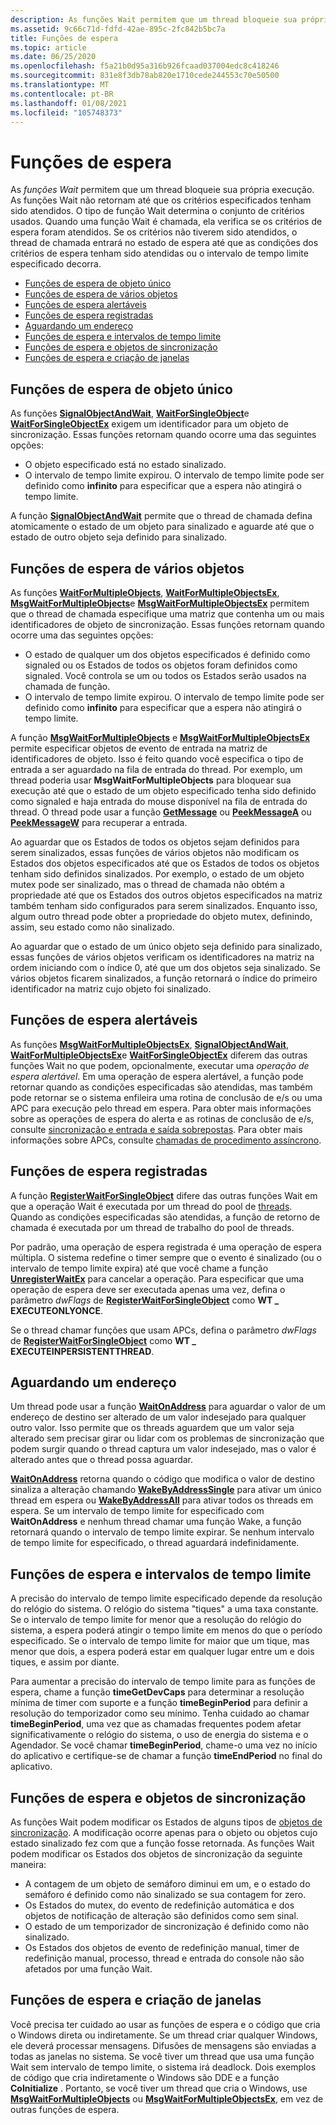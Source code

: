 ```yaml
---
description: As funções Wait permitem que um thread bloqueie sua própria execução.
ms.assetid: 9c66c71d-fdfd-42ae-895c-2fc842b5bc7a
title: Funções de espera
ms.topic: article
ms.date: 06/25/2020
ms.openlocfilehash: f5a21b0d95a316b926fcaad037004edc8c418246
ms.sourcegitcommit: 831e8f3db78ab820e1710cede244553c70e50500
ms.translationtype: MT
ms.contentlocale: pt-BR
ms.lasthandoff: 01/08/2021
ms.locfileid: "105748373"
---
```

# <a name="wait-functions"></a>Funções de espera

As *funções Wait* permitem que um thread bloqueie sua própria execução. As funções Wait não retornam até que os critérios especificados tenham sido atendidos. O tipo de função Wait determina o conjunto de critérios usados. Quando uma função Wait é chamada, ela verifica se os critérios de espera foram atendidos. Se os critérios não tiverem sido atendidos, o thread de chamada entrará no estado de espera até que as condições dos critérios de espera tenham sido atendidas ou o intervalo de tempo limite especificado decorra.

-   [Funções de espera de objeto único](#single-object-wait-functions)
-   [Funções de espera de vários objetos](#multiple-object-wait-functions)
-   [Funções de espera alertáveis](#alertable-wait-functions)
-   [Funções de espera registradas](#registered-wait-functions)
-   [Aguardando um endereço](#waiting-on-an-address)
-   [Funções de espera e intervalos de tempo limite](#wait-functions-and-time-out-intervals)
-   [Funções de espera e objetos de sincronização](#wait-functions-and-synchronization-objects)
-   [Funções de espera e criação de janelas](#wait-functions-and-creating-windows)

## <a name="single-object-wait-functions"></a>Funções de espera de objeto único

As funções [**SignalObjectAndWait**](/windows/win32/api/synchapi/nf-synchapi-signalobjectandwait), [**WaitForSingleObject**](/windows/win32/api/synchapi/nf-synchapi-waitforsingleobject)e [**WaitForSingleObjectEx**](/windows/win32/api/synchapi/nf-synchapi-waitforsingleobjectex) exigem um identificador para um objeto de sincronização. Essas funções retornam quando ocorre uma das seguintes opções:

-   O objeto especificado está no estado sinalizado.
-   O intervalo de tempo limite expirou. O intervalo de tempo limite pode ser definido como **infinito** para especificar que a espera não atingirá o tempo limite.

A função [**SignalObjectAndWait**](/windows/win32/api/synchapi/nf-synchapi-signalobjectandwait) permite que o thread de chamada defina atomicamente o estado de um objeto para sinalizado e aguarde até que o estado de outro objeto seja definido para sinalizado.

## <a name="multiple-object-wait-functions"></a>Funções de espera de vários objetos

As funções [**WaitForMultipleObjects**](/windows/win32/api/synchapi/nf-synchapi-waitformultipleobjects), [**WaitForMultipleObjectsEx**](/windows/win32/api/synchapi/nf-synchapi-waitformultipleobjectsex), [**MsgWaitForMultipleObjects**](/windows/desktop/api/Winuser/nf-winuser-msgwaitformultipleobjects)e [**MsgWaitForMultipleObjectsEx**](/windows/desktop/api/Winuser/nf-winuser-msgwaitformultipleobjectsex) permitem que o thread de chamada especifique uma matriz que contenha um ou mais identificadores de objeto de sincronização. Essas funções retornam quando ocorre uma das seguintes opções:

-   O estado de qualquer um dos objetos especificados é definido como signaled ou os Estados de todos os objetos foram definidos como signaled. Você controla se um ou todos os Estados serão usados na chamada de função.
-   O intervalo de tempo limite expirou. O intervalo de tempo limite pode ser definido como **infinito** para especificar que a espera não atingirá o tempo limite.

A função [**MsgWaitForMultipleObjects**](/windows/desktop/api/Winuser/nf-winuser-msgwaitformultipleobjects) e [**MsgWaitForMultipleObjectsEx**](/windows/desktop/api/Winuser/nf-winuser-msgwaitformultipleobjectsex) permite especificar objetos de evento de entrada na matriz de identificadores de objeto. Isso é feito quando você especifica o tipo de entrada a ser aguardado na fila de entrada do thread. Por exemplo, um thread poderia usar **MsgWaitForMultipleObjects** para bloquear sua execução até que o estado de um objeto especificado tenha sido definido como signaled e haja entrada do mouse disponível na fila de entrada do thread. O thread pode usar a função [**GetMessage**](/windows/win32/api/winuser/nf-winuser-getmessage) ou [**PeekMessageA**](/windows/win32/api/winuser/nf-winuser-peekmessagea) ou [**PeekMessageW**](/windows/win32/api/winuser/nf-winuser-peekmessagew) para recuperar a entrada.

Ao aguardar que os Estados de todos os objetos sejam definidos para serem sinalizados, essas funções de vários objetos não modificam os Estados dos objetos especificados até que os Estados de todos os objetos tenham sido definidos sinalizados. Por exemplo, o estado de um objeto mutex pode ser sinalizado, mas o thread de chamada não obtém a propriedade até que os Estados dos outros objetos especificados na matriz também tenham sido configurados para serem sinalizados. Enquanto isso, algum outro thread pode obter a propriedade do objeto mutex, definindo, assim, seu estado como não sinalizado.

Ao aguardar que o estado de um único objeto seja definido para sinalizado, essas funções de vários objetos verificam os identificadores na matriz na ordem iniciando com o índice 0, até que um dos objetos seja sinalizado. Se vários objetos ficarem sinalizados, a função retornará o índice do primeiro identificador na matriz cujo objeto foi sinalizado.

## <a name="alertable-wait-functions"></a>Funções de espera alertáveis

As funções [**MsgWaitForMultipleObjectsEx**](/windows/desktop/api/Winuser/nf-winuser-msgwaitformultipleobjectsex), [**SignalObjectAndWait**](/windows/win32/api/synchapi/nf-synchapi-signalobjectandwait), [**WaitForMultipleObjectsEx**](/windows/win32/api/synchapi/nf-synchapi-waitformultipleobjectsex)e [**WaitForSingleObjectEx**](/windows/win32/api/synchapi/nf-synchapi-waitforsingleobjectex) diferem das outras funções Wait no que podem, opcionalmente, executar uma *operação de espera alertável*. Em uma operação de espera alertável, a função pode retornar quando as condições especificadas são atendidas, mas também pode retornar se o sistema enfileira uma rotina de conclusão de e/s ou uma APC para execução pelo thread em espera. Para obter mais informações sobre as operações de espera do alerta e as rotinas de conclusão de e/s, consulte [sincronização e entrada e saída sobrepostas](synchronization-and-overlapped-input-and-output.md). Para obter mais informações sobre APCs, consulte [chamadas de procedimento assíncrono](asynchronous-procedure-calls.md).

## <a name="registered-wait-functions"></a>Funções de espera registradas

A função [**RegisterWaitForSingleObject**](/windows/desktop/api/WinBase/nf-winbase-registerwaitforsingleobject) difere das outras funções Wait em que a operação Wait é executada por um thread do pool de [threads](../procthread/thread-pooling.md). Quando as condições especificadas são atendidas, a função de retorno de chamada é executada por um thread de trabalho do pool de threads.

Por padrão, uma operação de espera registrada é uma operação de espera múltipla. O sistema redefine o timer sempre que o evento é sinalizado (ou o intervalo de tempo limite expira) até que você chame a função [**UnregisterWaitEx**](unregisterwaitex.md) para cancelar a operação. Para especificar que uma operação de espera deve ser executada apenas uma vez, defina o parâmetro *dwFlags* de [**RegisterWaitForSingleObject**](/windows/desktop/api/WinBase/nf-winbase-registerwaitforsingleobject) como **WT \_ EXECUTEONLYONCE**.

Se o thread chamar funções que usam APCs, defina o parâmetro *dwFlags* de [**RegisterWaitForSingleObject**](/windows/desktop/api/WinBase/nf-winbase-registerwaitforsingleobject) como **WT \_ EXECUTEINPERSISTENTTHREAD**.

## <a name="waiting-on-an-address"></a>Aguardando um endereço

Um thread pode usar a função [**WaitOnAddress**](/windows/desktop/api/SynchAPI/nf-synchapi-waitonaddress) para aguardar o valor de um endereço de destino ser alterado de um valor indesejado para qualquer outro valor. Isso permite que os threads aguardem que um valor seja alterado sem precisar girar ou lidar com os problemas de sincronização que podem surgir quando o thread captura um valor indesejado, mas o valor é alterado antes que o thread possa aguardar.

[**WaitOnAddress**](/windows/desktop/api/SynchAPI/nf-synchapi-waitonaddress) retorna quando o código que modifica o valor de destino sinaliza a alteração chamando [**WakeByAddressSingle**](/windows/desktop/api/SynchAPI/nf-synchapi-wakebyaddresssingle) para ativar um único thread em espera ou [**WakeByAddressAll**](/windows/desktop/api/SynchAPI/nf-synchapi-wakebyaddressall) para ativar todos os threads em espera. Se um intervalo de tempo limite for especificado com **WaitOnAddress** e nenhum thread chamar uma função Wake, a função retornará quando o intervalo de tempo limite expirar. Se nenhum intervalo de tempo limite for especificado, o thread aguardará indefinidamente.

## <a name="wait-functions-and-time-out-intervals"></a>Funções de espera e intervalos de tempo limite

A precisão do intervalo de tempo limite especificado depende da resolução do relógio do sistema. O relógio do sistema "tiques" a uma taxa constante. Se o intervalo de tempo limite for menor que a resolução do relógio do sistema, a espera poderá atingir o tempo limite em menos do que o período especificado. Se o intervalo de tempo limite for maior que um tique, mas menor que dois, a espera poderá estar em qualquer lugar entre um e dois tiques, e assim por diante.

Para aumentar a precisão do intervalo de tempo limite para as funções de espera, chame a função **timeGetDevCaps** para determinar a resolução mínima de timer com suporte e a função **timeBeginPeriod** para definir a resolução do temporizador como seu mínimo. Tenha cuidado ao chamar **timeBeginPeriod**, uma vez que as chamadas frequentes podem afetar significativamente o relógio do sistema, o uso de energia do sistema e o Agendador. Se você chamar **timeBeginPeriod**, chame-o uma vez no início do aplicativo e certifique-se de chamar a função **timeEndPeriod** no final do aplicativo.

## <a name="wait-functions-and-synchronization-objects"></a>Funções de espera e objetos de sincronização

As funções Wait podem modificar os Estados de alguns tipos de [objetos de sincronização](synchronization-objects.md). A modificação ocorre apenas para o objeto ou objetos cujo estado sinalizado fez com que a função fosse retornada. As funções Wait podem modificar os Estados dos objetos de sincronização da seguinte maneira:

-   A contagem de um objeto de semáforo diminui em um, e o estado do semáforo é definido como não sinalizado se sua contagem for zero.
-   Os Estados do mutex, do evento de redefinição automática e dos objetos de notificação de alteração são definidos como sem sinal.
-   O estado de um temporizador de sincronização é definido como não sinalizado.
-   Os Estados dos objetos de evento de redefinição manual, timer de redefinição manual, processo, thread e entrada do console não são afetados por uma função Wait.

## <a name="wait-functions-and-creating-windows"></a>Funções de espera e criação de janelas

Você precisa ter cuidado ao usar as funções de espera e o código que cria o Windows direta ou indiretamente. Se um thread criar qualquer Windows, ele deverá processar mensagens. Difusões de mensagens são enviadas a todas as janelas no sistema. Se você tiver um thread que usa uma função Wait sem intervalo de tempo limite, o sistema irá deadlock. Dois exemplos de código que cria indiretamente o Windows são DDE e a função **CoInitialize** . Portanto, se você tiver um thread que cria o Windows, use [**MsgWaitForMultipleObjects**](/windows/desktop/api/Winuser/nf-winuser-msgwaitformultipleobjects) ou [**MsgWaitForMultipleObjectsEx**](/windows/desktop/api/Winuser/nf-winuser-msgwaitformultipleobjectsex), em vez de outras funções de espera.

 

 

